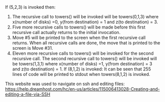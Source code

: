 If (5,2,3) is invoked then:
1. The recursive call to towers() will be invoked will be towers(0,1,3) where x(number of disks) =0, 
y(from destination) = 1 and z(to destination) = 3.
2. Five more recursive calls to towers() will be made before this first recursive call actually returns 
to the initial invocation.
3. Move #5 will be printed to the screen when the first recursive call returns. When all recursive calls are done, the move that is printed to the screen is Move #31.
4. Eleven more recursive calls to towers() will be invoked for the second recursive call. The second recursive call to towers() will be invoked will be towers(1,3,1) where x(number of disks) =1, 
y(from destination) = 3 and z(to destination) = 1.
If (8,1,2)  is invoked:
It can be seen that 255 lines of code will be printed to stdout when towers(8,1,2) is invoked.



This website was used to navigate on ssh and editing files:
https://help.dreamhost.com/hc/en-us/articles/115006413028-Creating-and-editing-a-file-via-SSH
